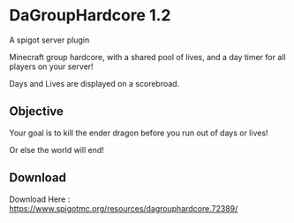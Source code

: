 # DaGroupHardcore 1.2
A spigot server plugin

Minecraft group hardcore, with a shared pool of lives, and a day timer for all players on your server!

Days and Lives are displayed on a scorebroad.

## Objective

Your goal is to kill the ender dragon before you run out of days or lives! 

Or else the world will end!

## Download
Download Here : https://www.spigotmc.org/resources/dagrouphardcore.72389/

